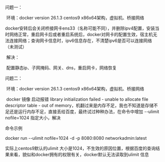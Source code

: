 问题一：

​	环境：docker version 26.1.3  centos9 x86x64架构，虚拟机、桥接网络

​		docker安转后会关闭桥接网卡ens33（名称可能不同），并删除ipv4配置，安装当时网络正常，重启网卡后或者重启系统后，docker对网卡的配置生效，宿主机无法连接网络；查询网卡信息时，ipv6信息存在，不清楚ipv6是否可以连接网络（未测试）

​	解决：

​		配置静态ip、子网掩码、网关、dns，重启网卡，网络恢复

问题二：

​	环境：docker version 26.1.3  centos9 x86x64架构，虚拟机、桥接网络

​	docker 镜像 启动报错 library initialization failed - unable to allocate file descriptor table - out of memory，机翻过来是内存不足，我也不知道是存储不足还是运行内存不足，直接丢给百度，最终试过种种办法，在命令中增加 --ulimit nofile=1024  指定大小，解决

命令示例

docker run --ulimit nofile=1024 -d -p 8080:8080 networkadmin:latest

实际上centos9默认的ulimit 大小是1024，不生效的原因位置，根据百度的查询结果来看，貌似和docker拥有的权限有关，docker默认无法读取到ulimit 信息
